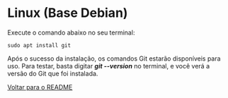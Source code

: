 # Linux (Base Debian)

Execute o comando abaixo no seu terminal:

```
sudo apt install git
```

Após o sucesso da instalação, os comandos Git estarão disponíveis para uso. Para testar, basta digitar ***git --version*** no terminal, e você verá a versão do Git que foi instalada.

[Voltar para o README](/README.MD)